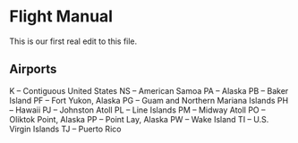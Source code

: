# Flight Manual

This is our first real edit to this file.

## Airports

K – Contiguous United States
NS – American Samoa
PA – Alaska
PB – Baker Island
PF – Fort Yukon, Alaska
PG – Guam and Northern Mariana Islands
PH – Hawaii
PJ – Johnston Atoll
PL – Line Islands
PM – Midway Atoll
PO – Oliktok Point, Alaska
PP – Point Lay, Alaska
PW – Wake Island
TI – U.S. Virgin Islands
TJ – Puerto Rico
